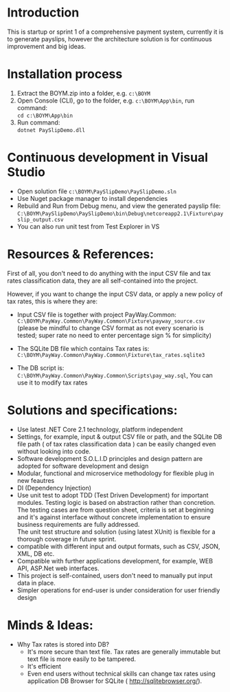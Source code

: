 # Introduction 
This is startup or sprint 1 of a comprehensive payment system, currently it is to generate payslips, however the architecture solution is for continuous improvement and big ideas.

# Installation process
1. Extract the BOYM.zip into a folder, e.g. `c:\BOYM`
2. Open Console (CLI), go to the folder, e.g. `c:\BOYM\App\bin`, run command:    
`cd c:\BOYM\App\bin`
3. Run command:  
`dotnet PaySlipDemo.dll`

# Continuous development in Visual Studio
* Open solution file `c:\BOYM\PaySlipDemo\PaySlipDemo.sln`
* Use Nuget package manager to install dependencies
* Rebuild and Run from Debug menu, and view the generated payslip file: `C:\BOYM\PaySlipDemo\PaySlipDemo\bin\Debug\netcoreapp2.1\Fixture\payslip_output.csv`
* You can also run unit test from Test Explorer in VS

# Resources & References:
First of all, you don't need to do anything with the input CSV file and tax rates classification data, they are all self-contained into the project.

However, if you want to change the input CSV data, or apply a new policy of tax rates, this is where they are: 
* Input CSV file is together with project PayWay.Common: `C:\BOYM\PayWay.Common\PayWay.Common\Fixture\payway_source.csv`  
(please be mindful to change CSV format as not every scenario is tested; super rate no need to enter percentage sign % for simplicity)

* The SQLite DB file which contains Tax rates is: `C:\BOYM\PayWay.Common\PayWay.Common\Fixture\tax_rates.sqlite3`

* The DB script is: `C:\BOYM\PayWay.Common\PayWay.Common\Scripts\pay_way.sql`, 
You can use it to modify tax rates

# Solutions and specifications:
* Use latest .NET Core 2.1 technology, platform independent
* Settings, for example, input & output CSV file or path, and the SQLite DB file path ( of tax rates classification data ) can be easily changed even without looking into code. 
* Software development S.O.L.I.D principles and design pattern are adopted for software development and design
* Modular, functional and microservice methodology for flexible plug in new feautres
* DI (Dependency Injection)
* Use unit test to adopt TDD (Test Driven Development) for important modules. Testing logic is based on abstraction rather than concretion.  The testing cases are from question sheet, criteria is set at beginning and it's against interface without concrete implementation to ensure business requirements are fully addressed.  
  The unit test structure and solution (using latest XUnit) is flexible for a thorough coverage in future sprint.
* compatible with different input and output formats, such as CSV, JSON, XML, DB etc.
* Compatible with further applications development, for example, WEB API, ASP.Net web interfaces.
* This project is self-contained, users don't need to manually put input data in place.
* Simpler operations for end-user is under consideration for user friendly design

# Minds & Ideas:
* Why Tax rates is stored into DB?
  - It's more secure than text file. Tax rates are generally immutable but text file is more easily to be tampered.
  - It's efficient
  - Even end users without technical skills can change tax rates using application DB Browser for SQLite ( http://sqlitebrowser.org/).



